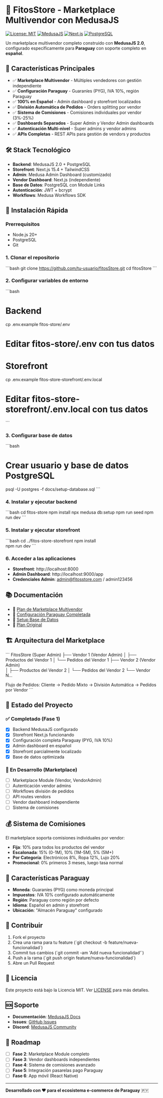 # 🏪 FitosStore - Marketplace Multivendor con MedusaJS

[![License: MIT](https://img.shields.io/badge/License-MIT-yellow.svg)](https://opensource.org/licenses/MIT)
[![MedusaJS](https://img.shields.io/badge/MedusaJS-2.0-blue.svg)](https://medusajs.com)
[![Next.js](https://img.shields.io/badge/Next.js-15.4-black.svg)](https://nextjs.org)
[![PostgreSQL](https://img.shields.io/badge/PostgreSQL-Latest-blue.svg)](https://postgresql.org)

Un marketplace multivendor completo construido con **MedusaJS 2.0**, configurado específicamente para **Paraguay** con soporte completo en **español**.

## 🎯 Características Principales

- ✅ **Marketplace Multivendor** - Múltiples vendedores con gestión independiente
- ✅ **Configuración Paraguay** - Guaraníes (PYG), IVA 10%, región Paraguay
- ✅ **100% en Español** - Admin dashboard y storefront localizados
- ✅ **División Automática de Pedidos** - Orders splitting por vendor
- ✅ **Sistema de Comisiones** - Comisiones individuales por vendor (3%-25%)
- ✅ **Dashboards Separados** - Super Admin y Vendor Admin dashboards
- ✅ **Autenticación Multi-nivel** - Super admins y vendor admins
- ✅ **APIs Completas** - REST APIs para gestión de vendors y productos

## 🛠️ Stack Tecnológico

- **Backend**: MedusaJS 2.0 + PostgreSQL
- **Storefront**: Next.js 15.4 + TailwindCSS  
- **Admin**: Medusa Admin Dashboard (customizado)
- **Vendor Dashboard**: Next.js (independiente)
- **Base de Datos**: PostgreSQL con Module Links
- **Autenticación**: JWT + bcrypt
- **Workflows**: Medusa Workflows SDK

## 🚀 Instalación Rápida

### Prerrequisitos
- Node.js 20+
- PostgreSQL
- Git

### 1. Clonar el repositorio
\`\`\`bash
git clone https://github.com/tu-usuario/fitosStore.git
cd fitosStore
\`\`\`

### 2. Configurar variables de entorno
\`\`\`bash
# Backend
cp .env.example fitos-store/.env
# Editar fitos-store/.env con tus datos

# Storefront  
cp .env.example fitos-store-storefront/.env.local
# Editar fitos-store-storefront/.env.local con tus datos
\`\`\`

### 3. Configurar base de datos
\`\`\`bash
# Crear usuario y base de datos PostgreSQL
psql -U postgres -f docs/setup-database.sql
\`\`\`

### 4. Instalar y ejecutar backend
\`\`\`bash
cd fitos-store
npm install
npx medusa db:setup
npm run seed
npm run dev
\`\`\`

### 5. Instalar y ejecutar storefront
\`\`\`bash
cd ../fitos-store-storefront
npm install  
npm run dev
\`\`\`

### 6. Acceder a las aplicaciones
- **Storefront**: http://localhost:8000
- **Admin Dashboard**: http://localhost:9000/app
- **Credenciales Admin**: admin@fitosstore.com / admin123456

## 📚 Documentación

- 📄 [Plan de Marketplace Multivendor](docs/plan-marketplace-multivendor.md)
- 📄 [Configuración Paraguay Completada](docs/configuracion-paraguay-completada.md)  
- 📄 [Setup Base de Datos](docs/setup-database.sql)
- 📄 [Plan Original](docs/plan-tienda-multivendor-medusa.md)

## 🏗️ Arquitectura del Marketplace

\`\`\`
FitosStore (Super Admin)
├── Vendor 1 (Vendor Admin)
│   ├── Productos del Vendor 1
│   └── Pedidos del Vendor 1
├── Vendor 2 (Vendor Admin)  
│   ├── Productos del Vendor 2
│   └── Pedidos del Vendor 2
└── Vendor N...

Flujo de Pedidos:
Cliente → Pedido Mixto → División Automática → Pedidos por Vendor
\`\`\`

## 🛒 Estado del Proyecto

### ✅ Completado (Fase 1)
- [x] Backend MedusaJS configurado
- [x] Storefront Next.js funcionando
- [x] Configuración completa Paraguay (PYG, IVA 10%)
- [x] Admin dashboard en español
- [x] Storefront parcialmente localizado
- [x] Base de datos optimizada

### 🔄 En Desarrollo (Marketplace)
- [ ] Marketplace Module (Vendor, VendorAdmin)
- [ ] Autenticación vendor admins
- [ ] Workflows división de pedidos
- [ ] API routes vendors
- [ ] Vendor dashboard independiente
- [ ] Sistema de comisiones

## 💰 Sistema de Comisiones

El marketplace soporta comisiones individuales por vendor:

- **Fija**: 10% para todos los productos del vendor
- **Escalonada**: 15% (0-1M), 10% (1M-5M), 5% (5M+)  
- **Por Categoría**: Electrónicos 8%, Ropa 12%, Lujo 20%
- **Promocional**: 0% primeros 3 meses, luego tasa normal

## 🌟 Características Paraguay

- **Moneda**: Guaraníes (PYG) como moneda principal
- **Impuestos**: IVA 10% configurado automáticamente
- **Región**: Paraguay como región por defecto
- **Idioma**: Español en admin y storefront
- **Ubicación**: "Almacén Paraguay" configurado

## 🤝 Contribuir

1. Fork el proyecto
2. Crea una rama para tu feature (\`git checkout -b feature/nueva-funcionalidad\`)
3. Commit tus cambios (\`git commit -am 'Add nueva funcionalidad'\`)
4. Push a la rama (\`git push origin feature/nueva-funcionalidad\`)
5. Abre un Pull Request

## 📝 Licencia

Este proyecto está bajo la Licencia MIT. Ver [LICENSE](LICENSE) para más detalles.

## 🆘 Soporte

- **Documentación**: [MedusaJS Docs](https://docs.medusajs.com)
- **Issues**: [GitHub Issues](https://github.com/tu-usuario/fitosStore/issues)
- **Discord**: [MedusaJS Community](https://discord.gg/medusajs)

## 🎯 Roadmap

- [ ] **Fase 2**: Marketplace Module completo
- [ ] **Fase 3**: Vendor dashboards independientes  
- [ ] **Fase 4**: Sistema de comisiones avanzado
- [ ] **Fase 5**: Integración pasarelas pago Paraguay
- [ ] **Fase 6**: App móvil (React Native)

---

**Desarrollado con ❤️ para el ecosistema e-commerce de Paraguay** 🇵🇾